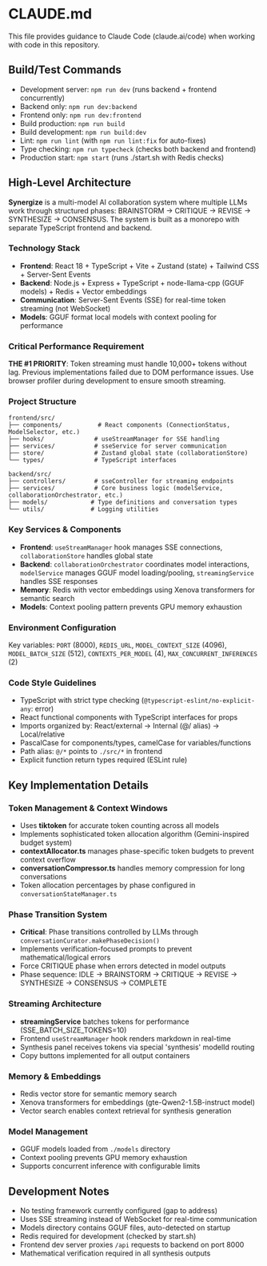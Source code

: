 # CLAUDE.md

This file provides guidance to Claude Code (claude.ai/code) when working with code in this repository.

## Build/Test Commands
- Development server: `npm run dev` (runs backend + frontend concurrently)
- Backend only: `npm run dev:backend` 
- Frontend only: `npm run dev:frontend`
- Build production: `npm run build`
- Build development: `npm run build:dev`
- Lint: `npm run lint` (with `npm run lint:fix` for auto-fixes)
- Type checking: `npm run typecheck` (checks both backend and frontend)
- Production start: `npm start` (runs ./start.sh with Redis checks)

## High-Level Architecture

**Synergize** is a multi-model AI collaboration system where multiple LLMs work through structured phases: BRAINSTORM → CRITIQUE → REVISE → SYNTHESIZE → CONSENSUS. The system is built as a monorepo with separate TypeScript frontend and backend.

### Technology Stack
- **Frontend**: React 18 + TypeScript + Vite + Zustand (state) + Tailwind CSS + Server-Sent Events
- **Backend**: Node.js + Express + TypeScript + node-llama-cpp (GGUF models) + Redis + Vector embeddings
- **Communication**: Server-Sent Events (SSE) for real-time token streaming (not WebSocket)
- **Models**: GGUF format local models with context pooling for performance

### Critical Performance Requirement
**THE #1 PRIORITY**: Token streaming must handle 10,000+ tokens without lag. Previous implementations failed due to DOM performance issues. Use browser profiler during development to ensure smooth streaming.

### Project Structure
```
frontend/src/
├── components/          # React components (ConnectionStatus, ModelSelector, etc.)
├── hooks/              # useStreamManager for SSE handling
├── services/           # sseService for server communication  
├── store/              # Zustand global state (collaborationStore)
└── types/              # TypeScript interfaces

backend/src/
├── controllers/        # sseController for streaming endpoints
├── services/           # Core business logic (modelService, collaborationOrchestrator, etc.)
├── models/            # Type definitions and conversation types
└── utils/             # Logging utilities
```

### Key Services & Components
- **Frontend**: `useStreamManager` hook manages SSE connections, `collaborationStore` handles global state
- **Backend**: `collaborationOrchestrator` coordinates model interactions, `modelService` manages GGUF model loading/pooling, `streamingService` handles SSE responses
- **Memory**: Redis with vector embeddings using Xenova transformers for semantic search
- **Models**: Context pooling pattern prevents GPU memory exhaustion

### Environment Configuration
Key variables: `PORT` (8000), `REDIS_URL`, `MODEL_CONTEXT_SIZE` (4096), `MODEL_BATCH_SIZE` (512), `CONTEXTS_PER_MODEL` (4), `MAX_CONCURRENT_INFERENCES` (2)

### Code Style Guidelines  
- TypeScript with strict type checking (`@typescript-eslint/no-explicit-any`: error)
- React functional components with TypeScript interfaces for props
- Imports organized by: React/external → Internal (@/ alias) → Local/relative
- PascalCase for components/types, camelCase for variables/functions
- Path alias: `@/*` points to `./src/*` in frontend
- Explicit function return types required (ESLint rule)

## Key Implementation Details

### Token Management & Context Windows
- Uses **tiktoken** for accurate token counting across all models
- Implements sophisticated token allocation algorithm (Gemini-inspired budget system)
- **contextAllocator.ts** manages phase-specific token budgets to prevent context overflow
- **conversationCompressor.ts** handles memory compression for long conversations
- Token allocation percentages by phase configured in `conversationStateManager.ts`

### Phase Transition System
- **Critical**: Phase transitions controlled by LLMs through `conversationCurator.makePhaseDecision()`
- Implements verification-focused prompts to prevent mathematical/logical errors
- Force CRITIQUE phase when errors detected in model outputs
- Phase sequence: IDLE → BRAINSTORM → CRITIQUE → REVISE → SYNTHESIZE → CONSENSUS → COMPLETE

### Streaming Architecture
- **streamingService** batches tokens for performance (SSE_BATCH_SIZE_TOKENS=10)
- Frontend `useStreamManager` hook renders markdown in real-time
- Synthesis panel receives tokens via special 'synthesis' modelId routing
- Copy buttons implemented for all output containers

### Memory & Embeddings
- Redis vector store for semantic memory search
- Xenova transformers for embeddings (gte-Qwen2-1.5B-instruct model)
- Vector search enables context retrieval for synthesis generation

### Model Management
- GGUF models loaded from `./models` directory
- Context pooling prevents GPU memory exhaustion
- Supports concurrent inference with configurable limits

## Development Notes
- No testing framework currently configured (gap to address)
- Uses SSE streaming instead of WebSocket for real-time communication
- Models directory contains GGUF files, auto-detected on startup
- Redis required for development (checked by start.sh)
- Frontend dev server proxies `/api` requests to backend on port 8000
- Mathematical verification required in all synthesis outputs